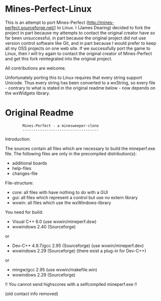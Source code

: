 # Mines-Perfect-Linux
This is an attempt to port Mines-Perfect (http://mines-perfect.sourceforge.net/) to Linux. I (James Dearing) decided to fork the project in part because my attempts to contact the original creator have so far been unsuccessful, in part because the original project did not use version control software like Git, and in part because I would prefer to keep all my OSS projects on one web site. If we successfully port the game to Linux, then I will try again to contact the original creator of Mines-Perfect and get this fork reintegrated into the original project.

All contributions are welcome.

Unfortunately porting this to Linux requires that every string support Unicode. Thus every string has been converted to a wxString, so every file - contrary to what is stated in the original readme below - now depends on the wxWidgets library.

# Original Readme

            Mines-Perfect - a minesweeper-clone
            -----------------------------------

Introduction:

  The sources contain all files which are necessary to build
  the mineperf.exe file.
  The following files are only in the precompiled distribution(s):

  - additional boards
  - help-files
  - changes-file


File-structure:

  - core:  all files with have nothing to do with a GUI
  - gui:   all files which represent a control but use no extern library
  - wxwin: all files which use the wxWindows-library


You need for build:

  - Visual C++ 6.0 (use wxwin/mineperf.dsw)
  - wxwindows 2.40 (Sourceforge)

  or

  - Dev-C++ 4.9.7/gcc 2.95 (Sourceforge)  (use wxwin/mineperf.dev)
  - wxwindows 2.29 (Sourceforge)  (there exist a plug-in for Dev-C++)

  or

  - mingw/gcc 2.95 (use wxwin/makefile.win)
  - wxwindows 2.29 (Sourceforge)


!! You cannot send highscores with a selfcompiled mineperf.exe !!


(old contact info removed)
